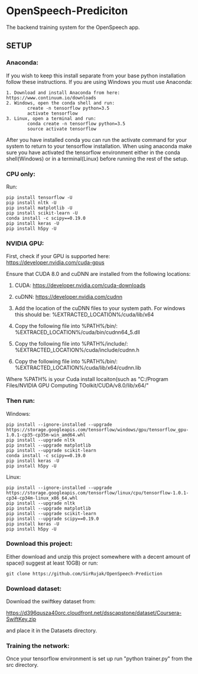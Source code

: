 # OpenSpeech-Prediciton
The backend training system for the OpenSpeech app.

## SETUP

### Anaconda:

  If you wish to keep this install separate from your base python installation follow these instructions. If you are using Windows you must use Anaconda:
  
    1. Download and install Anaconda from here: https://www.continuum.io/downloads
    2. Windows, open the conda shell and run:
            create -n tensorflow python=3.5
            activate tensorflow
    3. Linux, open a terminal and run:
            conda create -n tensorflow python=3.5
            source activate tensorflow
            
After you have installed conda you can run the activate command for your system to return to your tensorflow installation. When using anaconda make sure you have activated the tensorflow environment either in the conda shell(Windows) or in a terminal(Linux) before running the rest of the setup.

### CPU only:

Run:

    pip install tensorflow -U
    pip install nltk -U
    pip install matplotlib -U
    pip install scikit-learn -U
    conda install -c scipy==0.19.0
    pip install keras -U
    pip install h5py -U

### NVIDIA GPU:
First, check if your GPU is supported here: https://developer.nvidia.com/cuda-gpus

Ensure that CUDA 8.0 and cuDNN are installed from the following locations:

  1. CUDA: https://developer.nvidia.com/cuda-downloads
  
  2. cuDNN: https://developer.nvidia.com/cudnn
  
  3. Add the location of the cuDNN files to your system path. For windows this should be:
      %EXTRACTED_LOCATION%/cuda/lib/x64
      
  4. Copy the following file into %PATH%/bin/:
      %EXTRACED_LOCATION%/cuda/bin/cudnn64_5.dll
  
  5. Copy the following file into %PATH%/include/:
      %EXTRACTED_LOCATION%/cuda/include/cudnn.h
      
  6. Copy the following file into %PATH%/bin/:
      %EXTRACTED_LOCATION%/cuda/lib/x64/cudnn.lib
      
  Where %PATH% is your Cuda install locaiton(such as "C:/Program Files/NVIDIA GPU Computing TOolkit/CUDA/v8.0/lib/x64/"
  
### Then run:

Windows:

    pip install --ignore-installed --upgrade https://storage.googleapis.com/tensorflow/windows/gpu/tensorflow_gpu-1.0.1-cp35-cp35m-win_amd64.whl
    pip install --upgrade nltk
    pip install --upgrade matplotlib
    pip install --upgrade scikit-learn
    conda install -c scipy==0.19.0
    pip install keras -U
    pip install h5py -U

Linux:

    pip install --ignore-installed --upgrade  https://storage.googleapis.com/tensorflow/linux/cpu/tensorflow-1.0.1-cp34-cp34m-linux_x86_64.whl
    pip install --upgrade nltk
    pip install --upgrade matplotlib
    pip install --upgrade scikit-learn
    pip install --upgrade scipy==0.19.0
    pip install keras -U
    pip install h5py -U

### Download this project:
Either download and unzip this project somewhere with a decent amount of space(I suggest at least 10GB) or run:

    git clone https://github.com/SirRujak/OpenSpeech-Prediction

### Download dataset:
Download the swiftkey dataset from:

https://d396qusza40orc.cloudfront.net/dsscapstone/dataset/Coursera-SwiftKey.zip

and place it in the Datasets directory.

### Training the network:

Once your tensorflow environment is set up run "python trainer.py" from the src directory.
